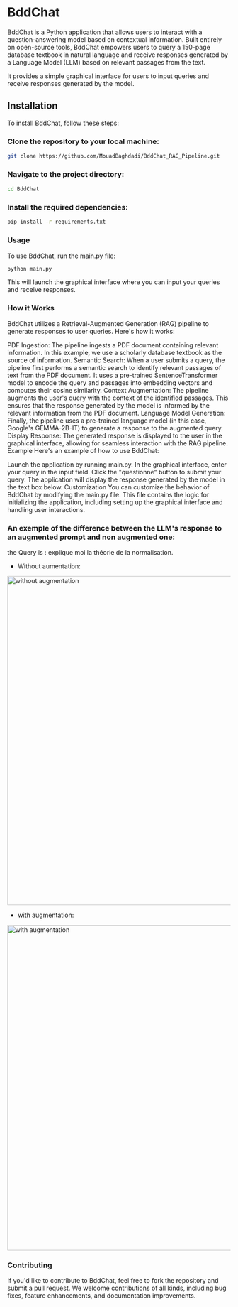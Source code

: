 # BddChat

BddChat is a Python application that allows users to interact with a question-answering model based on contextual information. Built entirely on open-source tools, BddChat empowers users to query a 150-page database textbook in natural language and receive responses generated by a Language Model (LLM) based on relevant passages from the text.

It provides a simple graphical interface for users to input queries and receive responses generated by the model.

## Installation

To install BddChat, follow these steps:

### Clone the repository to your local machine:

```bash
git clone https://github.com/MouadBaghdadi/BddChat_RAG_Pipeline.git
```
### Navigate to the project directory:
```bash
cd BddChat
```
### Install the required dependencies:
```bash
pip install -r requirements.txt
```
### Usage
To use BddChat, run the main.py file:

```bash
python main.py
```
This will launch the graphical interface where you can input your queries and receive responses.

### How it Works
BddChat utilizes a Retrieval-Augmented Generation (RAG) pipeline to generate responses to user queries. Here's how it works:

PDF Ingestion: The pipeline ingests a PDF document containing relevant information. In this example, we use a scholarly database textbook as the source of information.
Semantic Search: When a user submits a query, the pipeline first performs a semantic search to identify relevant passages of text from the PDF document. It uses a pre-trained SentenceTransformer model to encode the query and passages into embedding vectors and computes their cosine similarity.
Context Augmentation: The pipeline augments the user's query with the context of the identified passages. This ensures that the response generated by the model is informed by the relevant information from the PDF document.
Language Model Generation: Finally, the pipeline uses a pre-trained language model (in this case, Google's GEMMA-2B-IT) to generate a response to the augmented query.
Display Response: The generated response is displayed to the user in the graphical interface, allowing for seamless interaction with the RAG pipeline.
Example
Here's an example of how to use BddChat:

Launch the application by running main.py.
In the graphical interface, enter your query in the input field.
Click the "questionne" button to submit your query.
The application will display the response generated by the model in the text box below.
Customization
You can customize the behavior of BddChat by modifying the main.py file. This file contains the logic for initializing the application, including setting up the graphical interface and handling user interactions.

### An exemple of the difference between the LLM's response to an augmented prompt and non augmented one:

the Query is : explique moi la théorie de la normalisation.

* Without aumentation:

<img width="741" alt="without augmentation" src="https://github.com/MouadBaghdadi/RAG_Project/assets/101417636/55ea3cd4-5ae8-4d6e-9dc0-df168d9a3248">

* with augmentation:

<img width="733" alt="with augmentation" src="https://github.com/MouadBaghdadi/RAG_Project/assets/101417636/be08815f-533f-496e-806c-4fa59e4db54a">

### Contributing
If you'd like to contribute to BddChat, feel free to fork the repository and submit a pull request. We welcome contributions of all kinds, including bug fixes, feature enhancements, and documentation improvements.



